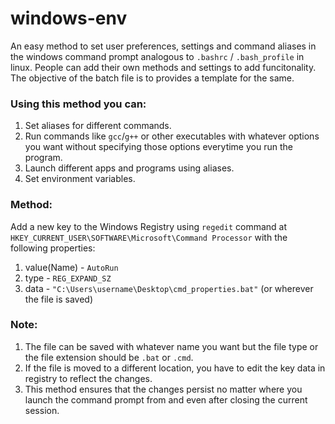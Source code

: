# windows-env
An easy method to set user preferences, settings and command aliases in the windows command prompt analogous to `.bashrc` / `.bash_profile` in linux. People can add their own methods and settings to add funcitonality. The objective of the batch file is to provides a template for the same.


### Using this method you can:

1. Set aliases for different commands.
2. Run commands like `gcc`/`g++` or other executables with whatever options you want without specifying those options everytime you run the program.
3. Launch different apps and programs using aliases.
4. Set environment variables.

### Method:

Add a new key to the Windows Registry using `regedit` command at `HKEY_CURRENT_USER\SOFTWARE\Microsoft\Command Processor` with the following properties:

1. value(Name) - `AutoRun`
2. type - `REG_EXPAND_SZ`
3. data - `"C:\Users\username\Desktop\cmd_properties.bat"`	(or wherever the file is saved)


### Note:

1. The file can be saved with whatever name you want but the file type or the file extension should be `.bat` or `.cmd`.
2. If the file is moved to a different location, you have to edit the key data in registry to reflect the changes.
3. This method ensures that the changes persist no matter where you launch the command prompt from and even after closing the current session.
